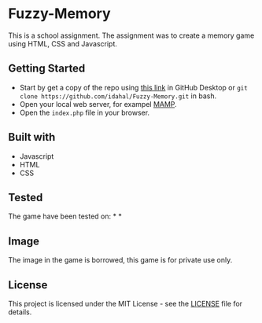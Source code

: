 # Fuzzy-Memory
This is a school assignment. The assignment was to create a memory game using HTML, CSS and Javascript.

## Getting Started

* Start by get a copy of the repo using [this link](https://github.com/idahal/Fuzzy-Memory) in GitHub Desktop or `git clone https://github.com/idahal/Fuzzy-Memory.git` in bash.
* Open your local web server, for exampel [MAMP](https://www.mamp.info/en/). 
* Open the `index.php` file in your browser.

## Built with
* Javascript
* HTML
* CSS

## Tested
The game have been tested on:
*
*

## Image
The image in the game is borrowed, this game is for private use only.

## License
This project is licensed under the MIT License - see the [LICENSE](https://github.com/idahal/Fuzzy-Memory/blob/master/LICENSE) file for details.


